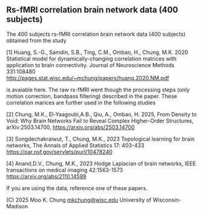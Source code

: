 ## Rs-fMRI correlation brain network data (400 subjects)

The 400 subjects rs-fMRI correlation brain network data (400 subjects) obtained from the study

[1] Huang, S.-G., Samdin, S.B., Ting, C.M., Ombao, H., Chung, M.K. 2020
Statistical model for dynamically-changing correlation matrices 
with application to brain connectivity. Journal of Neuroscience Methods 331:108480
http://pages.stat.wisc.edu/~mchung/papers/huang.2020.NM.pdf

is avaiable here. The raw rs-fMRI went though the processing steps (only motion correction, bandpass filtering) described in the paper.
These correlation marices are further used in the following studies

[2] Chung, M.K., El-Yaagoubi,A.B., Qiu, A., Ombao, H. 2025, From Density to Void: Why Brain Networks Fail to Reveal Complex Higher-Order 
Structures, arXiv:2503.14700, https://arxiv.org/abs/2503.14700

[3] Songdechakraiwut, T., Chung, M.K., 2023 Topological learning for brain networks, The Annals of Applied Statistics 17: 403-433
https://par.nsf.gov/servlets/purl/10478240

[4] Anand,D.V., Chung, M.K., 2023 Hodge Laplacian of brain networks, IEEE transactions on medical imaging 42:1563-1573
https://arxiv.org/abs/2110.14599

If you are using the data, reference one of these papers.

(C) 2025 Moo K. Chung  mkchung@wisc.edu
    University of Wisconsin-Madison
     
